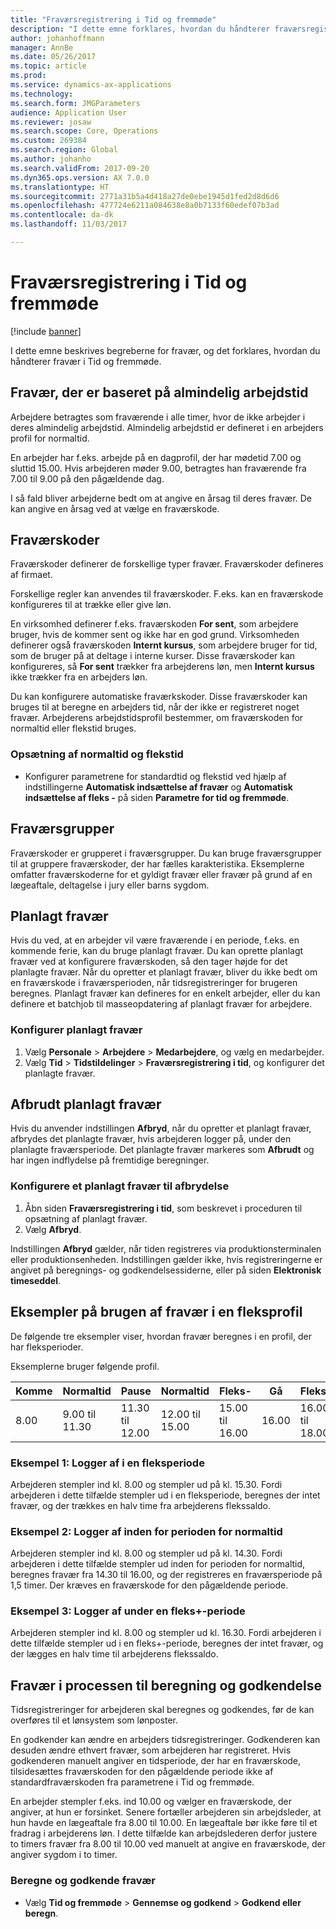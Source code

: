 ```yaml
---
title: "Fraværsregistrering i Tid og fremmøde"
description: "I dette emne forklares, hvordan du håndterer fraværsregistreringer i Tid og fremmøde."
author: johanhoffmann
manager: AnnBe
ms.date: 05/26/2017
ms.topic: article
ms.prod: 
ms.service: dynamics-ax-applications
ms.technology: 
ms.search.form: JMGParameters
audience: Application User
ms.reviewer: josaw
ms.search.scope: Core, Operations
ms.custom: 269384
ms.search.region: Global
ms.author: johanho
ms.search.validFrom: 2017-09-20
ms.dyn365.ops.version: AX 7.0.0
ms.translationtype: HT
ms.sourcegitcommit: 2771a31b5a4d418a27de0ebe1945d1fed2d8d6d6
ms.openlocfilehash: 477724e6211a084638e8a0b7133f60edef07b3ad
ms.contentlocale: da-dk
ms.lasthandoff: 11/03/2017

---
```


# <a name="absence-registration-in-time-and-attendance"></a>Fraværsregistrering i Tid og fremmøde

[!include [banner](../includes/banner.md)]

I dette emne beskrives begreberne for fravær, og det forklares, hvordan du håndterer fravær i Tid og fremmøde.

## <a name="absence-that-is-based-on-regular-work-hours"></a>Fravær, der er baseret på almindelig arbejdstid

Arbejdere betragtes som fraværende i alle timer, hvor de ikke arbejder i deres almindelig arbejdstid. Almindelig arbejdstid er defineret i en arbejders profil for normaltid.

En arbejder har f.eks. arbejde på en dagprofil, der har mødetid 7.00 og sluttid 15.00. Hvis arbejderen møder 9.00, betragtes han fraværende fra 7.00 til 9.00 på den pågældende dag.

I så fald bliver arbejderne bedt om at angive en årsag til deres fravær. De kan angive en årsag ved at vælge en fraværskode.

## <a name="absence-codes"></a>Fraværskoder

Fraværskoder definerer de forskellige typer fravær. Fraværskoder defineres af firmaet.

Forskellige regler kan anvendes til fraværskoder. F.eks. kan en fraværskode konfigureres til at trække eller give løn.

En virksomhed definerer f.eks. fraværskoden **For sent**, som arbejdere bruger, hvis de kommer sent og ikke har en god grund. Virksomheden definerer også fraværskoden **Internt kursus**, som arbejdere bruger for tid, som de bruger på at deltage i interne kurser. Disse fraværskoder kan konfigureres, så **For sent** trækker fra arbejderens løn, men **Internt kursus** ikke trækker fra en arbejders løn.

Du kan konfigurere automatiske fraværkskoder. Disse fraværskoder kan bruges til at beregne en arbejders tid, når der ikke er registreret noget fravær. Arbejderens arbejdstidsprofil bestemmer, om fraværskoden for normaltid eller flekstid bruges.

### <a name="set-up-standard-time-and-flex-time"></a>Opsætning af normaltid og flekstid

- Konfigurer parametrene for standardtid og flekstid ved hjælp af indstillingerne **Automatisk indsættelse af fravær** og **Automatisk indsættelse af fleks -** på siden **Parametre for tid og fremmøde**.

## <a name="absence-groups"></a>Fraværsgrupper

Fraværskoder er grupperet i fraværsgrupper. Du kan bruge fraværsgrupper til at gruppere fraværskoder, der har fælles karakteristika. Eksemplerne omfatter fraværskoderne for et gyldigt fravær eller fravær på grund af en lægeaftale, deltagelse i jury eller barns sygdom.

## <a name="planned-absence"></a>Planlagt fravær

Hvis du ved, at en arbejder vil være fraværende i en periode, f.eks. en kommende ferie, kan du bruge planlagt fravær. Du kan oprette planlagt fravær ved at konfigurere fraværskoden, så den tager højde for det planlagte fravær. Når du opretter et planlagt fravær, bliver du ikke bedt om en fraværskode i fraværsperioden, når tidsregistreringer for brugeren beregnes. Planlagt fravær kan defineres for en enkelt arbejder, eller du kan definere et batchjob til masseopdatering af planlagt fravær for arbejdere.

### <a name="set-up-planned-absence"></a>Konfigurer planlagt fravær

1. Vælg **Personale** &gt; **Arbejdere** &gt; **Medarbejdere**, og vælg en medarbejder.
2. Vælg **Tid** &gt; **Tidstildelinger** &gt; **Fraværsregistrering i tid**, og konfigurer det planlagte fravær.

## <a name="interrupted-planned-absence"></a>Afbrudt planlagt fravær

Hvis du anvender indstillingen **Afbryd**, når du opretter et planlagt fravær, afbrydes det planlagte fravær, hvis arbejderen logger på, under den planlagte fraværsperiode. Det planlagte fravær markeres som **Afbrudt** og har ingen indflydelse på fremtidige beregninger.

### <a name="set-up-a-planned-absence-for-interruption"></a>Konfigurere et planlagt fravær til afbrydelse

1. Åbn siden **Fraværsregistrering i tid**, som beskrevet i proceduren til opsætning af planlagt fravær.
2. Vælg **Afbryd**.

Indstillingen **Afbryd** gælder, når tiden registreres via produktionsterminalen eller produktionsenheden. Indstillingen gælder ikke, hvis registreringerne er angivet på beregnings- og godkendelsessiderne, eller på siden **Elektronisk timeseddel**.

## <a name="examples-of-the-use-of-absence-in-a-flex-profile"></a>Eksempler på brugen af fravær i en fleksprofil

De følgende tre eksempler viser, hvordan fravær beregnes i en profil, der har fleksperioder.

Eksemplerne bruger følgende profil.

| Komme | Normaltid    | Pause             | Normaltid | Fleks-        | Gå | Fleks+        |
|----------|------------------|-------------------|---------------|--------------|-----------|--------------|
| 8.00     | 9.00 til 11.30 | 11.30 til 12.00 | 12.00 til 15.00 | 15.00 til 16.00 | 16.00      | 16.00 til 18.00 |

### <a name="example-1-signing-out-during-a-flex--period"></a>Eksempel 1: Logger af i en fleksperiode

Arbejderen stempler ind kl. 8.00 og stempler ud på kl. 15.30. Fordi arbejderen i dette tilfælde stempler ud i en fleksperiode, beregnes der intet fravær, og der trækkes en halv time fra arbejderens flekssaldo.

### <a name="example-2-signing-out-in-during-standard-time-period"></a>Eksempel 2: Logger af inden for perioden for normaltid

Arbejderen stempler ind kl. 8.00 og stempler ud på kl. 14.30. Fordi arbejderen i dette tilfælde stempler ud inden for perioden for normaltid, beregnes fravær fra 14.30 til 16.00, og der registreres en fraværsperiode på 1,5 timer. Der kræves en fraværskode for den pågældende periode.

### <a name="example-3-signing-out-during-a-flex-period"></a>Eksempel 3: Logger af under en fleks+-periode

Arbejderen stempler ind kl. 8.00 og stempler ud kl. 16.30. Fordi arbejderen i dette tilfælde stempler ud i en fleks+-periode, beregnes der intet fravær, og der lægges en halv time til arbejderens flekssaldo.

## <a name="absence-in-the-calculation-and-approval-process"></a>Fravær i processen til beregning og godkendelse

Tidsregistreringer for arbejderen skal beregnes og godkendes, før de kan overføres til et lønsystem som lønposter.

En godkender kan ændre en arbejders tidsregistreringer. Godkenderen kan desuden ændre ethvert fravær, som arbejderen har registreret. Hvis godkenderen manuelt angiver en tidsperiode, der har en fraværskode, tilsidesættes fraværskoden for den pågældende periode ikke af standardfraværskoden fra parametrene i Tid og fremmøde.

En arbejder stempler f.eks. ind 10.00 og vælger en fraværskode, der angiver, at hun er forsinket. Senere fortæller arbejderen sin arbejdsleder, at hun havde en lægeaftale fra 8.00 til 10.00. En lægeaftale bør ikke føre til et fradrag i arbejderens løn. I dette tilfælde kan arbejdslederen derfor justere to timers fravær fra 8.00 til 10.00 ved manuelt at angive en fraværskode, der angiver sygdom i to timer.

### <a name="calculate-and-approve-absence"></a>Beregne og godkende fravær

- Vælg **Tid og fremmøde** &gt; **Gennemse og godkend** &gt; **Godkend eller beregn**.

